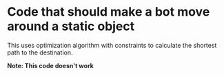 # Code that should make a bot move around a static object 

This uses optimization algorithm with constraints to calculate the shortest path to the destination. 

**Note: This code doesn't work**
